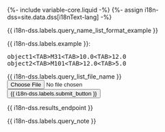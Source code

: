 {%- include variable-core.liquid -%}
{%- assign i18n-dss=site.data.dss[i18nText-lang] -%}

<p>{{ i18n-dss.labels.query_name_list_format_example }}</p>
<p>{{ i18n-dss.labels.example }}:</p>
<pre>
object1&lt;TAB&gt;M31&lt;TAB&gt;10.0&lt;TAB&gt;12.0
object2&lt;TAB&gt;M101&lt;TAB&gt;12.0&lt;TAB&gt;5.0
</pre>
<div class="form-content">
  <form id="query_form" name="dss_query_name_list" action="{{ i18n-dss.query_name_list_action }}" method="POST" enctype="multipart/form-data">
      <div class="form-group">
        <label for="uploaded_file_object" class="control-label">{{ i18n-dss.labels.query_list_file_name }}</label>
        <input type="file" name="uploaded_file_object" id="uploaded_file_object" class="form-control" />
      </div>
      <input type="submit" class="btn btn-primary" value="{{ i18n-dss.labels.submit_button }}" />
  </form>
</div>
<span id="results_endpoint" class="hide">{{ i18n-dss.results_endpoint }}</span>
<section class="alert alert-info">
    <p class="text-info">{{ i18n-dss.labels.query_note }}</p>
</section>
